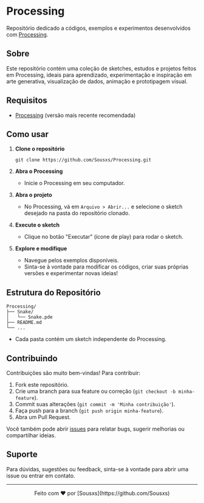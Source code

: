 # Processing

Repositório dedicado a códigos, exemplos e experimentos desenvolvidos com [Processing](https://processing.org/).

## Sobre

Este repositório contém uma coleção de sketches, estudos e projetos feitos em Processing, ideais para aprendizado, experimentação e inspiração em arte generativa, visualização de dados, animação e prototipagem visual.

## Requisitos

- [Processing](https://processing.org/download/) (versão mais recente recomendada)

## Como usar

1. **Clone o repositório**
    ```
    git clone https://github.com/Sousxs/Processing.git
    ```

2. **Abra o Processing**
   - Inicie o Processing em seu computador.

3. **Abra o projeto**
   - No Processing, vá em `Arquivo > Abrir...` e selecione o sketch desejado na pasta do repositório clonado.

4. **Execute o sketch**
   - Clique no botão "Executar" (ícone de play) para rodar o sketch.

5. **Explore e modifique**
   - Navegue pelos exemplos disponíveis.
   - Sinta-se à vontade para modificar os códigos, criar suas próprias versões e experimentar novas ideias!

## Estrutura do Repositório

```
Processing/
├── Snake/
│   └── Snake.pde
├── README.md
└── ...
```
- Cada pasta contém um sketch independente do Processing.

## Contribuindo

Contribuições são muito bem-vindas! Para contribuir:

1. Fork este repositório.
2. Crie uma branch para sua feature ou correção (`git checkout -b minha-feature`).
3. Commit suas alterações (`git commit -m 'Minha contribuição'`).
4. Faça push para a branch (`git push origin minha-feature`).
5. Abra um Pull Request.

Você também pode abrir [issues](https://github.com/Sousxs/Processing/issues) para relatar bugs, sugerir melhorias ou compartilhar ideias.

## Suporte

Para dúvidas, sugestões ou feedback, sinta-se à vontade para abrir uma issue ou entrar em contato.

---

<div align="center">
Feito com ❤ por [Sousxs](https://github.com/Sousxs)
</div>